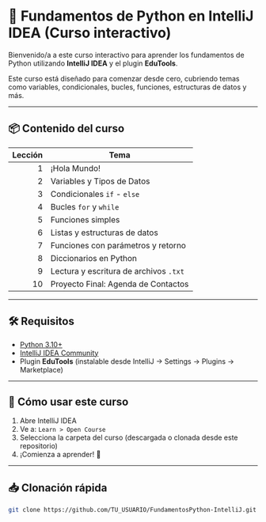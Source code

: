 # 🐍 Fundamentos de Python en IntelliJ IDEA (Curso interactivo)

Bienvenido/a a este curso interactivo para aprender los fundamentos de Python utilizando **IntelliJ IDEA** y el plugin **EduTools**.

Este curso está diseñado para comenzar desde cero, cubriendo temas como variables, condicionales, bucles, funciones, estructuras de datos y más.

---

## 📦 Contenido del curso

| Lección | Tema                                       |
|--------:|--------------------------------------------|
| 1       | ¡Hola Mundo!                               |
| 2       | Variables y Tipos de Datos                 |
| 3       | Condicionales `if` - `else`                |
| 4       | Bucles `for` y `while`                     |
| 5       | Funciones simples                          |
| 6       | Listas y estructuras de datos              |
| 7       | Funciones con parámetros y retorno         |
| 8       | Diccionarios en Python                     |
| 9       | Lectura y escritura de archivos `.txt`     |
| 10      | Proyecto Final: Agenda de Contactos        |

---

## 🛠 Requisitos

- [Python 3.10+](https://www.python.org/downloads/)
- [IntelliJ IDEA Community](https://www.jetbrains.com/idea/download)
- Plugin **EduTools** (instalable desde IntelliJ → Settings → Plugins → Marketplace)

---

## 🚀 Cómo usar este curso

1. Abre IntelliJ IDEA
2. Ve a: `Learn > Open Course`
3. Selecciona la carpeta del curso (descargada o clonada desde este repositorio)
4. ¡Comienza a aprender! 🧠

---

## 📥 Clonación rápida

```bash
git clone https://github.com/TU_USUARIO/FundamentosPython-IntelliJ.git

